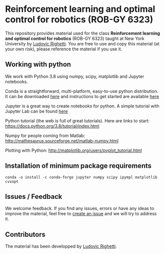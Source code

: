 # Reinforcement learning and optimal control for robotics (ROB-GY 6323)

This repository provides material used for the class **Reinforcement learning and optimal control for robotics** (ROB-GY 6323) taught at New York University by [Ludovic Righetti](https://engineering.nyu.edu/faculty/ludovic-righetti).
You are free to use and copy this material (at your own risk), please reference the material if you use it.

## Working with python
We work with Python 3.8 using numpy, scipy, matplotlib and Jupyter notebooks.

Conda is a straightforward, multi-platform, easy-to-use python distribution. It can be downloaded [here](https://docs.conda.io/projects/conda/en/latest/user-guide/install/index.html) and instructions to get started are available [here](https://docs.conda.io/projects/conda/en/latest/user-guide/getting-started.html)

Jupyter is a great way to create notebooks for python. A simple tutorial with Jupyter Lab can be found [here](https://jupyterlab.readthedocs.io/en/stable/getting_started/overview.html)
 
Python tutorial (the web is full of great tutorials). Here are links to start: 
https://docs.python.org/3.8/tutorial/index.html

Numpy for people coming from Matlab: http://mathesaurus.sourceforge.net/matlab-numpy.html

Plotting with Python: http://matplotlib.org/users/pyplot_tutorial.html

## Installation of minimum package requirements
`conda -o install -c conda-forge jupyter numpy scipy ipympl matplotlib cvxopt`

## Issues / Feedback
We welcome feedback. If you find any issues, errors or have any ideas to improve the material, feel free to [create an issue](https://help.github.com/en/articles/creating-an-issue) and we will try to address it.


## Contributors
The material has been developped by [Ludovic Righetti](https://engineering.nyu.edu/faculty/ludovic-righetti).